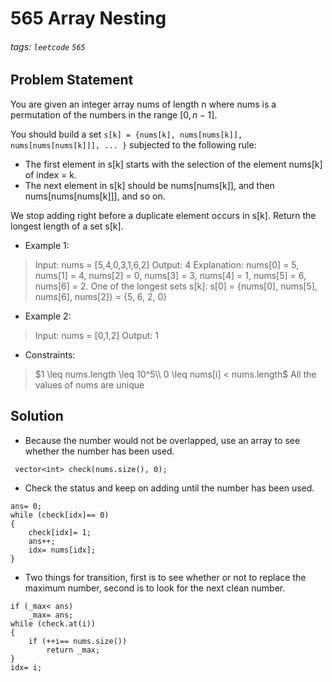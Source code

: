 # 565 Array Nesting
###### tags: `leetcode` `565`
## Problem Statement
You are given an integer array nums of length n where nums is a permutation of the numbers in the range $[0, n - 1]$.

You should build a set ```s[k] = {nums[k], nums[nums[k]], nums[nums[nums[k]]], ... }``` subjected to the following rule:

- The first element in s[k] starts with the selection of the element nums[k] of index = k.
- The next element in s[k] should be nums[nums[k]], and then nums[nums[nums[k]]], and so on.

We stop adding right before a duplicate element occurs in s[k].
Return the longest length of a set s[k].

- Example 1:

> Input: nums = [5,4,0,3,1,6,2]
Output: 4
Explanation: 
nums[0] = 5, nums[1] = 4, nums[2] = 0, nums[3] = 3, nums[4] = 1, nums[5] = 6, nums[6] = 2.
One of the longest sets s[k]:
s[0] = {nums[0], nums[5], nums[6], nums[2]} = {5, 6, 2, 0}
- Example 2:

> Input: nums = [0,1,2]
Output: 1
 
- Constraints:

> $1 \leq nums.length \leq 10^5\\
0 \leq nums[i] < nums.length$
All the values of nums are unique
## Solution
- Because the number would not be overlapped, use an array to see whether the number has been used.
```cpp=
 vector<int> check(nums.size(), 0);
```
- Check the status and keep on adding until the number has been used.
```cpp=
ans= 0;
while (check[idx]== 0)
{
    check[idx]= 1;
    ans++;
    idx= nums[idx];
}
```
- Two things for transition, first is to see whether or not to replace the maximum number, second is to look for the next clean number.
```cpp=
if (_max< ans)
    _max= ans;
while (check.at(i))
{
    if (++i== nums.size())
        return _max;
}
idx= i;
```
